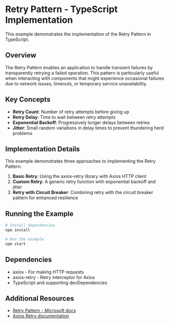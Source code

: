 # Retry Pattern - TypeScript Implementation

This example demonstrates the implementation of the Retry Pattern in TypeScript.

## Overview

The Retry Pattern enables an application to handle transient failures by transparently retrying a failed operation. This pattern is particularly useful when interacting with components that might experience occasional failures due to network issues, timeouts, or temporary service unavailability.

## Key Concepts

- **Retry Count**: Number of retry attempts before giving up
- **Retry Delay**: Time to wait between retry attempts
- **Exponential Backoff**: Progressively longer delays between retries
- **Jitter**: Small random variations in delay times to prevent thundering herd problems

## Implementation Details

This example demonstrates three approaches to implementing the Retry Pattern:

1. **Basic Retry**: Using the axios-retry library with Axios HTTP client
2. **Custom Retry**: A generic retry function with exponential backoff and jitter
3. **Retry with Circuit Breaker**: Combining retry with the circuit breaker pattern for enhanced resilience

## Running the Example

```bash
# Install dependencies
npm install

# Run the example
npm start
```

## Dependencies

- axios - For making HTTP requests
- axios-retry - Retry interceptor for Axios
- TypeScript and supporting devDependencies

## Additional Resources

- [Retry Pattern - Microsoft docs](https://docs.microsoft.com/en-us/azure/architecture/patterns/retry)
- [Axios Retry documentation](https://github.com/softonic/axios-retry)
